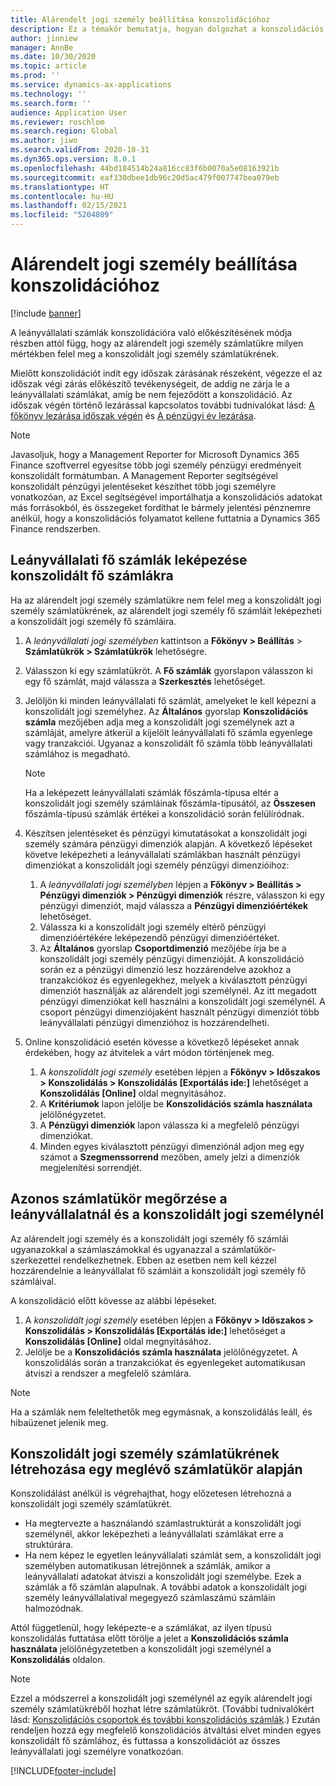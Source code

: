 ```yaml
---
title: Alárendelt jogi személy beállítása konszolidációhoz
description: Ez a témakör bemutatja, hogyan dolgozhat a konszolidációs vállalatok számlatükreivel.
author: jinniew
manager: AnnBe
ms.date: 10/30/2020
ms.topic: article
ms.prod: ''
ms.service: dynamics-ax-applications
ms.technology: ''
ms.search.form: ''
audience: Application User
ms.reviewer: roschlom
ms.search.region: Global
ms.author: jiwo
ms.search.validFrom: 2020-10-31
ms.dyn365.ops.version: 8.0.1
ms.openlocfilehash: 44bd184514b24a816cc83f6b0070a5e08163921b
ms.sourcegitcommit: eaf330dbee1db96c20d5ac479f007747bea079eb
ms.translationtype: HT
ms.contentlocale: hu-HU
ms.lasthandoff: 02/15/2021
ms.locfileid: "5204809"
---
```

# <a name="set-up-a-subsidiary-legal-entity-for-consolidation"></a>Alárendelt jogi személy beállítása konszolidációhoz

[!include [banner](../includes/banner.md)]

A leányvállalati számlák konszolidációra való előkészítésének módja részben attól függ, hogy az alárendelt jogi személy számlatükre milyen mértékben felel meg a konszolidált jogi személy számlatükrének.

Mielőtt konszolidációt indít egy időszak zárásának részeként, végezze el az időszak végi zárás előkészítő tevékenységeit, de addig ne zárja le a leányvállalati számlákat, amíg be nem fejeződött a konszolidáció. Az időszak végén történő lezárással kapcsolatos további tudnivalókat lásd: [A főkönyv lezárása időszak végén](close-general-ledger-at-period-end.md) és [A pénzügyi év lezárása](tasks/close-fiscal-year.md).

> [!NOTE]
>  Javasoljuk, hogy a Management Reporter for Microsoft Dynamics 365 Finance szoftverrel egyesítse több jogi személy pénzügyi eredményeit konszolidált formátumban. A Management Reporter segítségével konszolidált pénzügyi jelentéseket készíthet több jogi személyre vonatkozóan, az Excel segítségével importálhatja a konszolidációs adatokat más forrásokból, és összegeket fordíthat le bármely jelentési pénznemre anélkül, hogy a konszolidációs folyamatot kellene futtatnia a Dynamics 365 Finance rendszerben.

## <a name="map-subsidiary-main-accounts-to-consolidated-main-accounts"></a>Leányvállalati fő számlák leképezése konszolidált fő számlákra

Ha az alárendelt jogi személy számlatükre nem felel meg a konszolidált jogi személy számlatükrének, az alárendelt jogi személy fő számláit leképezheti a konszolidált jogi személy fő számláira.

1. A *leányvállalati jogi személyben* kattintson a **Főkönyv \> Beállítás** \> **Számlatükrök \> Számlatükrök** lehetőségre.
2. Válasszon ki egy számlatükröt. A **Fő számlák** gyorslapon válasszon ki egy fő számlát, majd válassza a **Szerkesztés** lehetőséget.
3. Jelöljön ki minden leányvállalati fő számlát, amelyeket le kell képezni a konszolidált jogi személyhez. Az **Általános** gyorslap **Konszolidációs számla** mezőjében adja meg a konszolidált jogi személynek azt a számláját, amelyre átkerül a kijelölt leányvállalati fő számla egyenlege vagy tranzakciói. Ugyanaz a konszolidált fő számla több leányvállalati számlához is megadható.

    > [!NOTE]
    > Ha a leképezett leányvállalati számlák főszámla-típusa eltér a konszolidált jogi személy számláinak főszámla-típusától, az **Összesen** főszámla-típusú számlák értékei a konszolidáció során felülíródnak.

4. Készítsen jelentéseket és pénzügyi kimutatásokat a konszolidált jogi személy számára pénzügyi dimenziók alapján. A következő lépéseket követve leképezheti a leányvállalati számlákban használt pénzügyi dimenziókat a konszolidált jogi személy pénzügyi dimenzióihoz:

    1. A *leányvállalati jogi személyben* lépjen a **Főkönyv \> Beállítás \> Pénzügyi dimenziók \> Pénzügyi dimenziók** részre, válasszon ki egy pénzügyi dimenziót, majd válassza a **Pénzügyi dimenzióértékek** lehetőséget.
    2. Válassza ki a konszolidált jogi személy eltérő pénzügyi dimenzióértékére leképezendő pénzügyi dimenzióértéket.
    3. Az **Általános** gyorslap **Csoportdimenzió** mezőjébe írja be a konszolidált jogi személy pénzügyi dimenzióját. A konszolidáció során ez a pénzügyi dimenzió lesz hozzárendelve azokhoz a tranzakciókoz és egyenlegekhez, melyek a kiválasztott pénzügyi dimenziót használják az alárendelt jogi személynél. Az itt megadott pénzügyi dimenziókat kell használni a konszolidált jogi személynél. A csoport pénzügyi dimenziójaként használt pénzügyi dimenziót több leányvállalati pénzügyi dimenzióhoz is hozzárendelheti.

5. Online konszolidáció esetén kövesse a következő lépéseket annak érdekében, hogy az átvitelek a várt módon történjenek meg.

    1. A *konszolidált jogi személy* esetében lépjen a **Főkönyv \> Időszakos \> Konszolidálás \> Konszolidálás \[Exportálás ide:\]** lehetőséget a **Konszolidálás \[Online\]** oldal megnyitásához.
    2. A **Kritériumok** lapon jelölje be **Konszolidációs számla használata** jelölőnégyzetet.
    3. A **Pénzügyi dimenziók** lapon válassza ki a megfelelő pénzügyi dimenziókat.
    4. Minden egyes kiválasztott pénzügyi dimenziónál adjon meg egy számot a **Szegmenssorrend** mezőben, amely jelzi a dimenziók megjelenítési sorrendjét.

## <a name="maintain-the-same-chart-of-accounts-in-the-subsidiary-and-consolidated-legal-entities"></a>Azonos számlatükör megőrzése a leányvállalatnál és a konszolidált jogi személynél

Az alárendelt jogi személy és a konszolidált jogi személy fő számlái ugyanazokkal a számlaszámokkal és ugyanazzal a számlatükör-szerkezettel rendelkezhetnek. Ebben az esetben nem kell kézzel hozzárendelnie a leányvállalat fő számláit a konszolidált jogi személy fő számláival.

A konszolidáció előtt kövesse az alábbi lépéseket.

1. A *konszolidált jogi személy* esetében lépjen a **Főkönyv \> Időszakos \> Konszolidálás \> Konszolidálás \[Exportálás ide:\]** lehetőséget a **Konszolidálás \[Online\]** oldal megnyitásához.
2. Jelölje be a **Konszolidációs számla használata** jelölőnégyzetet. A konszolidálás során a tranzakciókat és egyenlegeket automatikusan átviszi a rendszer a megfelelő számlára.

> [!NOTE]
> Ha a számlák nem feleltethetők meg egymásnak, a konszolidálás leáll, és hibaüzenet jelenik meg.

## <a name="create-a-chart-of-accounts-for-the-consolidated-legal-entity-based-on-an-existing-chart-of-accounts"></a>Konszolidált jogi személy számlatükrének létrehozása egy meglévő számlatükör alapján

Konszolidálást anélkül is végrehajthat, hogy előzetesen létrehozná a konszolidált jogi személy számlatükrét.

- Ha megtervezte a használandó számlastruktúrát a konszolidált jogi személynél, akkor leképezheti a leányvállalati számlákat erre a struktúrára.
- Ha nem képez le egyetlen leányvállalati számlát sem, a konszolidált jogi személyben automatikusan létrejönnek a számlák, amikor a leányvállalati adatokat átviszi a konszolidált jogi személybe. Ezek a számlák a fő számlán alapulnak. A további adatok a konszolidált jogi személy leányvállalatival megegyező számlaszámú számláin halmozódnak.

Attól függetlenül, hogy leképezte-e a számlákat, az ilyen típusú konszolidálás futtatása előtt törölje a jelet a **Konszolidációs számla használata** jelölőnégyzetetben a konszolidált jogi személynél a **Konszolidálás** oldalon.

> [!NOTE]
> Ezzel a módszerrel a konszolidált jogi személynél az egyik alárendelt jogi személy számlatükréből hozhat létre számlatükröt. (További tudnivalókért lásd: [Konszolidációs csoportok és további konszolidációs számlák](../budgeting/consolidation-account-groups-consolidation-accounts.md).) Ezután rendeljen hozzá egy megfelelő konszolidációs átváltási elvet minden egyes konszolidált fő számlához, és futtassa a konszolidációt az összes leányvállalati jogi személyre vonatkozóan.


[!INCLUDE[footer-include](../../includes/footer-banner.md)]
